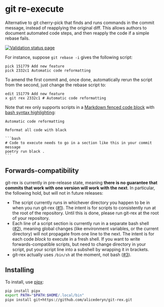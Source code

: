 git re-execute
==============

Alternative to git cherry-pick that finds and runs commands in the commit message, instead of reapplying the original diff. This allows authors to document automated code steps, and then reapply the code if a simple rebase fails.

[![Validation status page](https://github.com/alicederyn/git-rex/actions/workflows/validation.yml/badge.svg?branch=main)](https://github.com/alicederyn/git-rex/actions/workflows/validation.yml?query=branch%3Amain)

For instance, suppose `git rebase -i` gives the following script:

```
pick 151779 Add new feature
pick 2332c1 Automatic code reformatting
```

To amend the first commit and, once done, automatically rerun the script from the second, just change the rebase script to:

```
edit 151779 Add new feature
x git rex 2332c1 # Automatic code reformatting
```

Note that rex only supports scripts in a [Markdown fenced code block] with
[bash syntax highlighting]:

````
Automatic code reformatting

Reformat all code with black

```bash
# Code to execute needs to go in a section like this in your commit message
poetry run black .
```
````

[Markdown fenced code block]: https://www.markdownguide.org/extended-syntax/#fenced-code-blocks
[bash syntax highlighting]: https://www.markdownguide.org/extended-syntax/#syntax-highlighting


Forwards-compatibility
----------------------

git-rex is currently in pre-release state, meaning **there is no guarantee that commits that work with one version will work with the next**. In particular, the following hold, but will not in future releases:

* The script currently runs in whichever directory you happen to be in when you run git-rex ([#1]). The intent is for scripts to consistently run at the root of the repository. Until this is done, please run git-rex at the root of your repository.
* Each line of a script section is currently run in a separate bash shell ([#2]), meaning global changes (like environment variables, or the current directory) will not propagate from one line to the next. The intent is for each code *block* to execute in a fresh shell. If you want to write forwards-compatible scripts, but need to change directory in your script, put your script line into a subshell by wrapping it in brackets.
* git-rex actually uses `/bin/sh` at the moment, not bash ([#3]).

[#1]: https://github.com/alicederyn/git-rex/issues/1
[#2]: https://github.com/alicederyn/git-rex/issues/2
[#3]: https://github.com/alicederyn/git-rex/issues/3


Installing
----------

To install, use [pipx]:

```bash
pip install pipx
export PATH="$PATH:$HOME/.local/bin"
pipx install git+https://github.com/alicederyn/git-rex.git
```

[pipx]: https://pipxproject.github.io/pipx/
